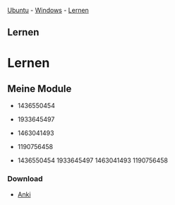 [Ubuntu](index) - [Windows](Windows) - [Lernen](Lernen)

## Lernen 

# Lernen
## Meine Module

* 1436550454
* 1933645497
* 1463041493
* 1190756458

* 1436550454 1933645497 1463041493 1190756458

### Download

* [Anki](https://apps.ankiweb.net/)

